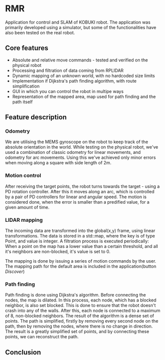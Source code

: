 # RMR

Application for control and SLAM of KOBUKI robot. The application was primarily developed using a simulator, but some of the functionalities have also been tested on the real robot. 

## Core features
+ Absolute and relative move commands - tested and verified on the physical robot
+ Processing and filtration of data coming from RPLIDAR
+ Dynamic mapping of an unknown world, with no hardcoded size limits
+ Implementation if Dijkstra's path finding algorithm, with route simplification
+ GUI in which you can control the robot in multipe ways
+ Representation of the mapped area, map used for path finding and the path itself

## Feature description

### Odometry

We are utilising the MEMS gyroscope on the robot to keep track of the absolute orientation in the world. While testing on the physical robot, we've used a combination of classic odometry for linear movements, and odometry for arc movements. Using this we've achieved only minor errors when moving along a square with side length of 2m.

### Motion control

After receiving the target points, the robot turns towards the target - using a PD rotation controller. After this it moves along an arc, which is controlled by a pair of PD controllers for linear and angular speed. The motion is considered done, when the error is smaller than a predified value, for a given amount of time.

### LIDAR mapping

The incoming data are transformed into the global(x,y) frame, using linear transformations. The data is stored in a std::map, where the key is of type Point, and value is integer. A filtration process is executed periodically: When a point on the map has a lower value than a certain threshold, and all it's neighbors are non-blocked, it's value is set to 0.

The mapping is done by issuing a series of motion commands by the user. The mapping path for the default area is included in the application(button *Discover*)

### Path finding

Path finding is done using Dijkstra's algorithm. Before connecting the nodes, the map is dilated. In this process, each node, which has a blocked neighbor, is also set blocked. This is done to ensure that the robot doesn't crash into any of the walls. After this, each node is connected to a maximum of 8, non-blocked neighbors. The result of the algorithm is a dense set of points. The path is simplified, firstly by removing every second node on the path, then by removing the nodes, where there is no change in direction. The result is a greatly simplified set of points, and by connecting these points, we can reconstruct the path. 

## Conclusion
